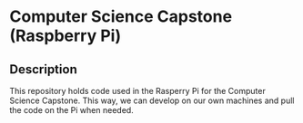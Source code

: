 # Computer Science Capstone (Raspberry Pi)

## Description
This repository holds code used in the Rasperry Pi for the Computer Science Capstone. This way, we can develop on our own machines and pull the code on the Pi when needed.
